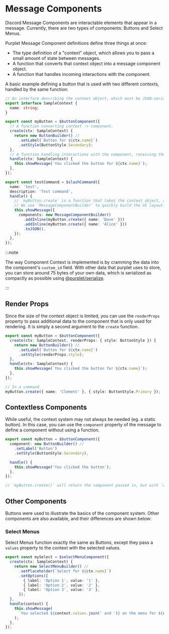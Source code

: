 # Message Components

Discord Message Components are interactable elements that appear in a message. Currently, there are two types of components: Buttons and Select Menus.

Purplet Message Component definitions define three things at once:

- The type definition of a "context" object, which allows you to pass a small amount of state between messages.
- A function that converts that context object into a message component object.
- A function that handles incoming interactions with the component.

A basic example defining a button that is used with two different contexts, handled by the same function:

```ts title='src/features/message-component.ts'
// An interface describing the context object, which must be JSON-serializable.
export interface SampleContext {
  name: string;
}

export const myButton = $buttonComponent({
  // A function converting context -> component.
  create(ctx: SampleContext) {
    return new ButtonBuilder() //
      .setLabel(`Button for ${ctx.name}`)
      .setStyle(ButtonStyle.Secondary);
  },
  // A function handling interactions with the component, receiving the context object.
  handle(ctx: SampleContext) {
    this.showMessage(`You clicked the button for ${ctx.name}`);
  },
});

export const testCommand = $slashCommand({
  name: 'test',
  description: 'Test command',
  handle() {
    // `myButton.create` is a function that takes the context object, and returns a component.
    // We use `MessageComponentBuilder` to quickly build the UI layout.
    this.showMessage({
      components: new MessageComponentBuilder()
        .addInline(myButton.create({ name: 'Dave' }))
        .addInline(myButton.create({ name: 'Alice' }))
        .toJSON(),
    });
  },
});
```

:::note

The way Component Context is implemented is by cramming the data into the component's `custom_id` field. With other data that purplet uses to store, you can store around 75 bytes of your own data, which is serialized as compactly as possible using [@purplet/serialize](https://github.com/CRBT-Team/Purplet/tree/main/packages/serialize).

:::

## Render Props

Since the size of the context object is limited, you can use the `renderProps` property to pass additional data to the component that is only used for rendering. It is simply a second argument to the `create` function.

```ts
export const myButton = $buttonComponent({
  create(ctx: SampleContext, renderProps: { style: ButtonStyle }) {
    return new ButtonBuilder() //
      .setLabel(`Button for ${ctx.name}`)
      .setStyle(renderProps.style);
  },
  handle(ctx: SampleContext) {
    this.showMessage(`You clicked the button for ${ctx.name}`);
  },
});

// In a command
myButton.create({ name: 'Clement' }, { style: ButtonStyle.Primary });
```

## Contextless Components

While useful, the context system may not always be needed (eg. a static button). In this case, you can use the `component` property of the message to define a component without using a function.

```ts
export const myButton = $buttonComponent({
  component: new ButtonBuilder() //
    .setLabel('Button')
    .setStyle(ButtonStyle.Secondary),

  handle() {
    this.showMessage('You clicked the button');
  },
});

// `myButton.create()` will return the component passed in, but with `custom_id` set properly.
```

## Other Components

Buttons were used to illustrate the basics of the component system. Other components are also available, and their differences are shown below:

### Select Menus

Select Menus function exactly the same as Buttons, except they pass a `values` property to the context with the selected values.

```ts
export const mySelect = $selectMenuComponent({
  create(ctx: SampleContext) {
    return new SelectMenuBuilder() //
      .setPlaceholder(`Select for ${ctx.name}`)
      .setOptions([
        { label: 'Option 1', value: '1' },
        { label: 'Option 2', value: '2' },
        { label: 'Option 3', value: '3' },
      ]);
  },
  handle(context) {
    this.showMessage(
      `You selected ${context.values.join(' and ')} on the menu for ${context.name}`
    );
  },
});
```
